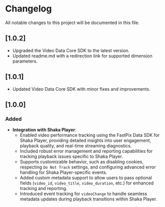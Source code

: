 # Changelog

All notable changes to this project will be documented in this file.

## [1.0.2]
- Upgraded the Video Data Core SDK to the latest version.
- Updated readme.md with a redirection link for supported dimension parameters.

## [1.0.1]
- Updated Video Data Core SDK with minor fixes and improvements.

## [1.0.0]

### Added
- **Integration with Shaka Player**:
  - Enabled video performance tracking using the FastPix Data SDK for Shaka Player, providing detailed insights into user engagement, playback quality, and real-time streaming diagnostics.
  - Included robust error management and reporting capabilities for tracking playback issues specific to Shaka Player.
  - Supports customizable behavior, such as disabling cookies, respecting `Do Not Track` settings, and configuring advanced error handling for Shaka Player-specific events.
  - Added custom metadata support to allow users to pass optional fields (`video_id`, `video_title`, `video_duration`, etc.) for enhanced tracking and reporting.
  - Introduced event tracking for `videoChange` to handle seamless metadata updates during playback transitions within Shaka Player.
